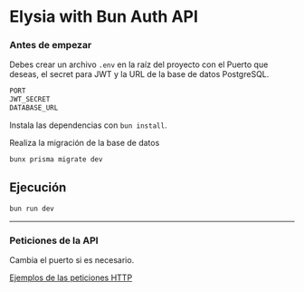 # Elysia with Bun Auth API

### Antes de empezar

Debes crear un archivo `.env` en la raíz del proyecto con el Puerto que deseas, el secret para JWT y la URL de la base
de datos PostgreSQL.

```bash
PORT
JWT_SECRET
DATABASE_URL
```

Instala las dependencias con `bun install`.

Realiza la migración de la base de datos

```bash
bunx prisma migrate dev
```

## Ejecución
```bash
bun run dev
```

<hr>

### Peticiones de la API
Cambia el puerto si es necesario.

[Ejemplos de las peticiones HTTP](./api.http)